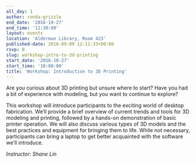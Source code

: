 ```yaml
---
all_day: 1
author: ronda-grizzle
end_date: '2016-10-27'
end_time: '11:30:00'
layout: events
location: 'Alderman Library, Room 423'
published-date: 2016-09-09 12:11:33+00:00
rsvp: 0
slug: workshop-intro-to-3d-printing
start_date: '2016-10-27'
start_time: '10:00:00'
title: 'Workshop: Introduction to 3D Printing'
---
```


Are you curious about 3D printing but unsure where to start? Have you had a bit of experience with modeling, but you want to continue to explore?

This workshop will introduce participants to the exciting world of desktop fabrication. We’ll provide a brief overview of current trends and tools for 3D modeling and printing, followed by a hands-on demonstration of basic printer operation. We will also discuss various types of 3D models and the best practices and equipment for bringing them to life. While not necessary, participants can bring a laptop to get better acquainted with the software we’ll introduce.

_Instructor: Shane Lin_


